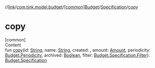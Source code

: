 //[link](../../../index.md)/[com.tink.model.budget](../../index.md)/[[common]Budget](../index.md)/[Specification](index.md)/[copy](copy.md)



# copy  
[common]  
Content  
fun [copy](copy.md)(id: [String](https://kotlinlang.org/api/latest/jvm/stdlib/kotlin/-string/index.html), name: [String](https://kotlinlang.org/api/latest/jvm/stdlib/kotlin/-string/index.html), created: <ERROR CLASS>, amount: [Amount](../../../com.tink.model.misc/[common]-amount/index.md), periodicity: [Budget.Periodicity](../-periodicity/index.md), archived: [Boolean](https://kotlinlang.org/api/latest/jvm/stdlib/kotlin/-boolean/index.html), filter: [Budget.Specification.Filter](-filter/index.md)): [Budget.Specification](index.md)  



